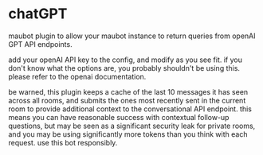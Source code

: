 # chatGPT

maubot plugin to allow your maubot instance to return queries from openAI GPT API endpoints.

add your openAI API key to the config, and modify as you see fit. if you don't know what the options are, you
probably shouldn't be using this. please refer to the openai documentation.

be warned, this plugin keeps a cache of the last 10 messages it has seen across all rooms, and submits the ones most
recently sent in the current room to provide additional context to the conversational API endpoint. this means you can
have reasonable success with contextual follow-up questions, but may be seen as a significant security leak for
private rooms, and you may be using significantly more tokens than you think with each request. use this bot responsibly.

